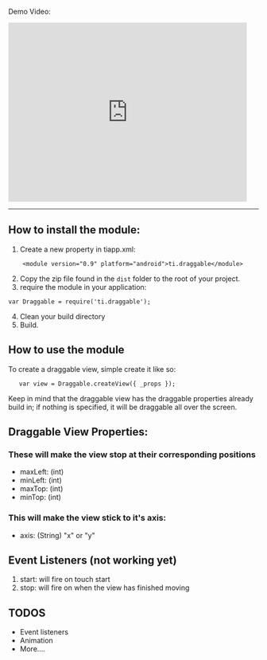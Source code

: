 Demo Video:

<iframe src="http://www.twitvid.com/embed.php?guid=LINLT&autoplay=0" title="Twitvid video player " class="twitvid-player" type="text/html" width="480" height="360" frameborder="0"></iframe>

---

## How to install the module:

1. Create a new property in tiapp.xml:

```
    <module version="0.9" platform="android">ti.draggable</module>
```

2. Copy the zip file found in the ```dist``` folder to the root of your project.
3. require the module in your application:

```
var Draggable = require('ti.draggable');
```

4. Clean your build directory
5. Build.

## How to use the module
To create a draggable view, simple create it like so:

```
   var view = Draggable.createView({ _props });
```

Keep in mind that the draggable view has the draggable properties already build in; if nothing is specified, it will be draggable all over the screen.

## Draggable View Properties:

### These will make the view stop at their corresponding positions

* maxLeft: (int)
* minLeft: (int)
* maxTop: (int)
* minTop: (int)

### This will make the view stick to it's axis:

* axis: (String) "x" or "y"

## Event Listeners (not working yet)

1. start: will fire on touch start
2. stop: will fire on when the view has finished moving

## TODOS
- Event listeners
- Animation
- More....